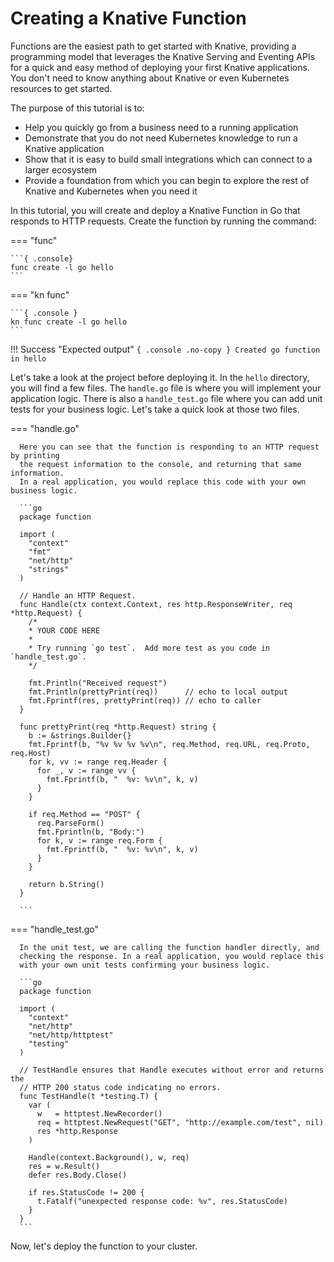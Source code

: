 # Creating a Knative Function

Functions are the easiest path to get started with
Knative, providing a programming model that leverages the Knative
Serving and Eventing APIs for a quick and easy method of deploying your
first Knative applications. You don't need to know anything
about Knative or even Kubernetes resources to get started.

The purpose of this tutorial is to:

- Help you quickly go from a business need to a running application
- Demonstrate that you do not need Kubernetes knowledge to run a Knative application
- Show that it is easy to build small integrations which can connect to a larger ecosystem
- Provide a foundation from which you can begin to explore the rest of Knative and Kubernetes when you need it

In this tutorial, you will create and deploy a Knative Function in Go that
responds to HTTP requests. Create the function by running the command:

=== "func"

    ```{ .console}
    func create -l go hello
    ```

=== "kn func"

    ```{ .console }
    kn func create -l go hello
    ```

!!! Success "Expected output"
    ```{ .console .no-copy }
    Created go function in hello
    ```

Let's take a look at the project before deploying it.
In the `hello` directory, you will find a few files.
The `handle.go` file is where you will implement your
application logic. There is also a `handle_test.go` file
where you can add unit tests for your business logic. Let's
take a quick look at those two files.

=== "handle.go"

      Here you can see that the function is responding to an HTTP request by printing
      the request information to the console, and returning that same information.
      In a real application, you would replace this code with your own business logic.

      ```go
      package function

      import (
        "context"
        "fmt"
        "net/http"
        "strings"
      )

      // Handle an HTTP Request.
      func Handle(ctx context.Context, res http.ResponseWriter, req *http.Request) {
        /*
        * YOUR CODE HERE
        *
        * Try running `go test`.  Add more test as you code in `handle_test.go`.
        */

        fmt.Println("Received request")
        fmt.Println(prettyPrint(req))      // echo to local output
        fmt.Fprintf(res, prettyPrint(req)) // echo to caller
      }

      func prettyPrint(req *http.Request) string {
        b := &strings.Builder{}
        fmt.Fprintf(b, "%v %v %v %v\n", req.Method, req.URL, req.Proto, req.Host)
        for k, vv := range req.Header {
          for _, v := range vv {
            fmt.Fprintf(b, "  %v: %v\n", k, v)
          }
        }

        if req.Method == "POST" {
          req.ParseForm()
          fmt.Fprintln(b, "Body:")
          for k, v := range req.Form {
            fmt.Fprintf(b, "  %v: %v\n", k, v)
          }
        }

        return b.String()
      }

      ```

=== "handle_test.go"

      In the unit test, we are calling the function handler directly, and
      checking the response. In a real application, you would replace this
      with your own unit tests confirming your business logic.

      ```go
      package function

      import (
        "context"
        "net/http"
        "net/http/httptest"
        "testing"
      )

      // TestHandle ensures that Handle executes without error and returns the
      // HTTP 200 status code indicating no errors.
      func TestHandle(t *testing.T) {
        var (
          w   = httptest.NewRecorder()
          req = httptest.NewRequest("GET", "http://example.com/test", nil)
          res *http.Response
        )

        Handle(context.Background(), w, req)
        res = w.Result()
        defer res.Body.Close()

        if res.StatusCode != 200 {
          t.Fatalf("unexpected response code: %v", res.StatusCode)
        }
      }
      ```

Now, let's deploy the function to your cluster.

